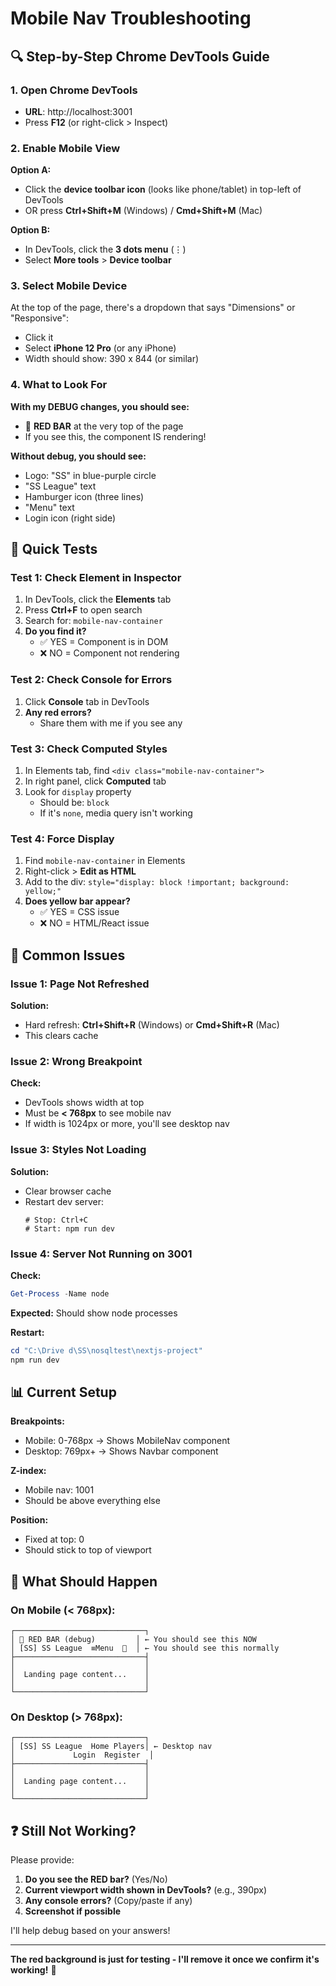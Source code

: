 # Mobile Nav Troubleshooting

## 🔍 Step-by-Step Chrome DevTools Guide

### 1. Open Chrome DevTools
- **URL**: http://localhost:3001
- Press **F12** (or right-click > Inspect)

### 2. Enable Mobile View
**Option A:**
- Click the **device toolbar icon** (looks like phone/tablet) in top-left of DevTools
- OR press **Ctrl+Shift+M** (Windows) / **Cmd+Shift+M** (Mac)

**Option B:**
- In DevTools, click the **3 dots menu** (⋮)
- Select **More tools** > **Device toolbar**

### 3. Select Mobile Device
At the top of the page, there's a dropdown that says "Dimensions" or "Responsive":
- Click it
- Select **iPhone 12 Pro** (or any iPhone)
- Width should show: 390 x 844 (or similar)

### 4. What to Look For

**With my DEBUG changes, you should see:**
- 🔴 **RED BAR** at the very top of the page
- If you see this, the component IS rendering!

**Without debug, you should see:**
- Logo: "SS" in blue-purple circle
- "SS League" text
- Hamburger icon (three lines)
- "Menu" text
- Login icon (right side)

## 🧪 Quick Tests

### Test 1: Check Element in Inspector
1. In DevTools, click the **Elements** tab
2. Press **Ctrl+F** to open search
3. Search for: `mobile-nav-container`
4. **Do you find it?**
   - ✅ YES = Component is in DOM
   - ❌ NO = Component not rendering

### Test 2: Check Console for Errors
1. Click **Console** tab in DevTools
2. **Any red errors?**
   - Share them with me if you see any

### Test 3: Check Computed Styles
1. In Elements tab, find `<div class="mobile-nav-container">`
2. In right panel, click **Computed** tab
3. Look for `display` property
   - Should be: `block`
   - If it's `none`, media query isn't working

### Test 4: Force Display
1. Find `mobile-nav-container` in Elements
2. Right-click > **Edit as HTML**
3. Add to the div: `style="display: block !important; background: yellow;"`
4. **Does yellow bar appear?**
   - ✅ YES = CSS issue
   - ❌ NO = HTML/React issue

## 🐛 Common Issues

### Issue 1: Page Not Refreshed
**Solution:**
- Hard refresh: **Ctrl+Shift+R** (Windows) or **Cmd+Shift+R** (Mac)
- This clears cache

### Issue 2: Wrong Breakpoint
**Check:**
- DevTools shows width at top
- Must be **< 768px** to see mobile nav
- If width is 1024px or more, you'll see desktop nav

### Issue 3: Styles Not Loading
**Solution:**
- Clear browser cache
- Restart dev server:
  ```
  # Stop: Ctrl+C
  # Start: npm run dev
  ```

### Issue 4: Server Not Running on 3001
**Check:**
```powershell
Get-Process -Name node
```
**Expected:** Should show node processes

**Restart:**
```powershell
cd "C:\Drive d\SS\nosqltest\nextjs-project"
npm run dev
```

## 📊 Current Setup

**Breakpoints:**
- Mobile: 0-768px → Shows MobileNav component
- Desktop: 769px+ → Shows Navbar component

**Z-index:**
- Mobile nav: 1001
- Should be above everything else

**Position:**
- Fixed at top: 0
- Should stick to top of viewport

## 🎯 What Should Happen

### On Mobile (< 768px):
```
┌─────────────────────────────┐
│ 🔴 RED BAR (debug)         │ ← You should see this NOW
│ [SS] SS League  ≡Menu  👤  │ ← You should see this normally
├─────────────────────────────┤
│                             │
│  Landing page content...    │
│                             │
└─────────────────────────────┘
```

### On Desktop (> 768px):
```
┌─────────────────────────────┐
│ [SS] SS League  Home Players│ ← Desktop nav
│             Login  Register  │
├─────────────────────────────┤
│                             │
│  Landing page content...    │
│                             │
└─────────────────────────────┘
```

## ❓ Still Not Working?

Please provide:
1. **Do you see the RED bar?** (Yes/No)
2. **Current viewport width shown in DevTools?** (e.g., 390px)
3. **Any console errors?** (Copy/paste if any)
4. **Screenshot if possible**

I'll help debug based on your answers!

---

**The red background is just for testing - I'll remove it once we confirm it's working!** 🔴
